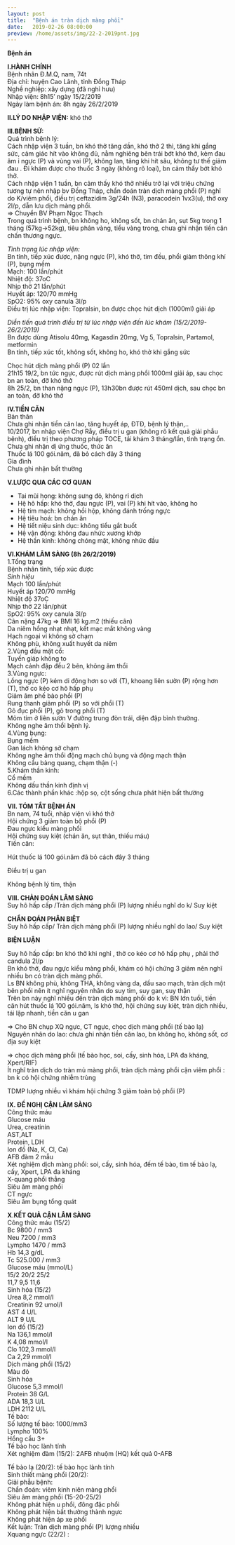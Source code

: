 ```yaml
---
layout: post
title:  "Bệnh án tràn dịch màng phổi"
date:   2019-02-26 08:00:00
preview: /home/assets/img/22-2-2019pnt.jpg
---
```



**Bệnh án**


**I.HÀNH CHÍNH**  
Bệnh nhân Đ.M.Q, nam, 74t  
Địa chỉ: huyện Cao Lãnh, tỉnh Đồng Tháp  
Nghề nghiệp: xây dựng (đã nghỉ hưu)  
Nhập viện: 8h15’ ngày 15/2/2019  
Ngày làm bệnh án: 8h ngày 26/2/2019


**II.LÝ DO NHẬP VIỆN:** khó thở


**III.BỆNH SỬ:**  
Quá trình bệnh lý:  
Cách nhập viện 3 tuần, bn khó thở tăng dần, khó thở 2 thì, tăng khi gắng sức, cảm giác hít vào không đủ, nằm nghiêng bên trái bớt khó thở, kèm đau âm ỉ ngực (P) và vùng vai (P), không lan, tăng khi hít sâu, không tư thế giảm đau . Đi khám được cho thuốc 3 ngày (không rõ loại), bn cảm thấy bớt khó thở.  
Cách nhập viện 1 tuần, bn cảm thấy khó thở nhiều trở lại với triệu chứng tương tự nên nhập bv Đồng Tháp, chẩn đoán tràn dịch màng phổi (P) nghĩ do K/viêm phổi, điều trị  ceftazidim 3g/24h (N3), paracodein 1vx3(u), thở oxy 2l/p, dẫn lưu dịch màng phổi.  
=> Chuyển BV Phạm Ngọc Thạch  
Trong quá trình bệnh, bn không ho, không sốt,  bn chán ăn, sụt 5kg trong 1 tháng (57kg->52kg), tiêu phân vàng, tiểu vàng trong, chưa ghi nhận tiền căn chấn thương ngực.


_Tình trạng lúc nhập viện:_  
Bn tỉnh, tiếp xúc được, nặng ngực (P), khó thở, tim đều, phổi giảm thông khí (P), bụng mềm  
Mạch: 100 lần/phút  
Nhiệt độ: 37oC  
Nhịp thở 21 lần/phút  
Huyết áp: 120/70 mmHg  
SpO2: 95% oxy canula 3l/p  
Điều trị lúc nhập viện: Topralsin, bn được chọc hút dịch (1000ml) giải áp


_Diễn tiến quá trình điều trị từ lúc nhập viện đến lúc khám (15/2/2019- 26/2/2019)_  
Bn được dùng Atisolu 40mg, Kagasdin 20mg, Vg 5, Topralsin, Partamol, metformin  
Bn tỉnh, tiếp xúc tốt, không sốt, không ho, khó thở khi gắng sức

Chọc hút dịch màng phổi (P) 02 lần  
21h15 19/2, bn tức ngực, được rút dịch màng phổi 1000ml giải áp, sau chọc bn an toàn, đỡ khó thở  
8h 25/2, bn than nặng ngực (P), 13h30bn được rút 450ml dịch, sau chọc bn an toàn, đỡ khó thở

**IV.TIỀN CĂN**  
Bản thân  
Chưa ghi nhận tiền căn lao, tăng huyết áp, ĐTĐ, bệnh lý thận,..  
10/2017, bn nhập viện Chợ Rẫy, điều trị u gan (không rõ kết quả giải phẫu bệnh), điều trị theo phương pháp TOCE, tái khám 3 tháng/lần, tình trạng ổn.  
Chưa ghi nhận dị ứng thuốc, thức ăn  
Thuốc lá 100 gói.năm, đã bỏ cách đây 3 tháng  
Gia đình  
Chưa ghi nhận bất thường


**V.LƯỢC QUA CÁC CƠ QUAN**  
- Tai mũi họng: không sưng đỏ, không rỉ dịch  
- Hệ hô hấp: khó thở, đau ngực (P), vai (P) khi hít vào, không ho  
- Hệ tim mạch: không hồi hộp, không đánh trống ngực  
- Hệ tiêu hoá: bn chán ăn  
- Hệ tiết niệu sinh dục: không tiểu gắt buốt  
- Hệ vận động: không đau nhức xương khớp  
- Hệ thần kinh: không chóng mặt, không nhức đầu


**VI.KHÁM LÂM SÀNG (8h 26/2/2019)**  
1.Tổng trạng  
Bệnh nhân tỉnh, tiếp xúc được  
_Sinh hiệu_  
Mạch 100 lần/phút  
Huyết áp 120/70 mmHg  
Nhiệt độ 37oC  
Nhịp thở 22 lần/phút  
SpO2: 95%  oxy canula 3l/p  
Cân nặng 47kg  => BMI 16 kg.m2 (thiếu cân)  
Da niêm hồng nhạt nhạt, kết mạc mắt không vàng  
Hạch ngoại vi không sờ chạm  
Không phù, không xuất huyết da niêm  
2.Vùng đầu mặt cổ:  
Tuyến giáp không to  
Mạch cảnh đập đều 2 bên, không âm thổi  
3.Vùng ngực:  
Lồng ngực (P) kém di động hơn so với (T), khoang liên sườn (P) rộng hơn (T), thở co kéo cơ hô hấp phụ  
Giảm âm phế bào phổi (P)  
Rung thanh giảm phổi (P) so với phổi (T)  
Gõ đục phổi (P), gõ trong phổi (T)  
Mỏm tim ở liên sườn V đường trung đòn trái, diện đập bình thường.  
Không nghe âm thổi bệnh lý.  
4.Vùng bụng:  
Bụng mềm  
Gan lách không sờ chạm  
Không nghe âm thổi động mạch chủ bụng và động mạch thận  
Không cầu bàng quang, chạm thận (-)  
5.Khám thần kinh:  
Cổ mềm  
Không dấu thần kinh định vị  
6.Các thành phần khác :hộp sọ, cột sống chưa phát hiện bất thường


**VII. TÓM TẮT BỆNH ÁN**  
Bn nam, 74 tuổi, nhập viện vì khó thở  
Hội chứng 3 giảm toàn bộ phổi (P)  
Đau ngực kiểu màng phổi  
Hội chứng suy kiệt (chán ăn, sụt thân, thiếu máu)  
Tiền căn:

Hút thuốc lá 100 gói.năm đã bỏ cách đây 3 tháng

Điều trị u gan

Không bệnh lý tim,  thận


**VIII. CHẢN ĐOÁN LÂM SÀNG**  
Suy hô hấp cấp /Tràn dịch màng phổi (P) lượng nhiều nghĩ do k/ Suy kiệt

**CHẨN ĐOÁN PHÂN BIỆT**  
Suy hô hấp cấp/ Tràn dịch màng phổi (P) lượng nhiều nghĩ do lao/ Suy kiệt


**BIỆN LUẬN**

Suy hô hấp cấp: bn khó thở khi nghỉ , thở co kéo cơ hô hấp phụ , phải thở candula 2l/p  
Bn khó thở, đau ngực kiểu màng phổi, khám có hội chứng 3 giảm nên nghĩ nhiều bn có tràn dịch màng phổi.  
Ls BN không phù, không THA, không vàng da, dấu sao mạch, tràn dịch một bên phổi nên ít nghĩ nguyên nhân do suy tim, suy gan, suy thận  
Trên bn này nghĩ nhiều đến tràn dịch màng phổi do k vì: BN lớn tuổi, tiền căn hút thuốc lá 100 gói.năm, ls khó thở, hội chứng suy kiệt,  tràn dịch nhiều, tái lập nhanh, tiền căn u gan

=> Cho BN chụp XQ ngực, CT ngực, chọc dịch màng phổi (tế bào lạ)  
Nguyên nhân do lao: chưa ghi nhận tiền căn lao, bn không ho, không sốt, cơ địa suy kiệt

=> chọc dịch màng phổi (tế bào học, soi, cấy, sinh hóa, LPA đa kháng, Xpert/RIF)  
Ít nghĩ tràn dịch do tràn mủ màng phổi, tràn dịch màng phổi cận viêm phổi : bn k có hội chứng nhiễm trùng

TDMP lượng nhiều vì khám hội chứng 3 giảm toàn bộ phổi (P)


**IX. ĐỀ NGHỊ CẬN LÂM SÀNG**  
Công thức máu  
Glucose máu  
Urea, creatinin  
AST,ALT  
Protein, LDH  
Ion đồ (Na, K, Cl, Ca)  
AFB đàm 2 mẫu  
Xét nghiệm dịch màng phổi: soi, cấy, sinh hóa, đếm tế bào, tìm tế bào lạ, cấy, Xpert, LPA đa kháng  
X-quang phổi thẳng  
Siêu âm màng phổi  
CT ngực  
Siêu âm bụng tổng quát


**X**.**KẾT QUẢ CẬN LÂM SÀNG**  
Công thức máu (15/2)  
Bc 9800 / mm3  
Neu 7200 / mm3  
Lympho 1470 / mm3  
Hb 14,3 g/dL  
Tc 525.000 / mm3  
Glucose máu (mmol/L)  
15/2  20/2 25/2  
11,7  9,5  11,6  
Sinh hóa (15/2)  
Urea 8,2 mmol/l  
Creatinin 92 umol/l  
AST 4 U/L  
ALT 9 U/L  
Ion đồ (15/2)  
Na 136,1 mmol/l  
K 4,08 mmol/l  
Clo 102,3 mmol/l  
Ca 2,29 mmol/l  
Dịch màng phổi (15/2)  
Màu đỏ  
Sinh hóa  
Glucose 5,3 mmol/l  
Protein 38 G/L  
ADA 18,3 U/L  
LDH 2112 U/L  
Tế bào:  
Số lượng tế bào: 1000/mm3  
Lympho 100%  
Hồng cầu 3+  
Tế bào học lành tính  
Xét nghiệm đàm (15/2): 2AFB nhuộm (HQ) kết quả 0-AFB

Tế bào lạ (20/2): tế bào học lành tính  
Sinh thiết màng phổi (20/2):  
Giải phẫu bệnh:  
Chẩn đoán: viêm kinh niên màng phổi  
Siêu âm màng phổi (15-20-25/2)  
Không phát hiện u phổi, đông đặc phổi  
Không phát hiện bất thường thành ngực  
Không phát hiện áp xe phổi  
Kết luận: Tràn dịch màng phổi (P) lượng nhiều  
Xquang ngực (22/2) :  
<img class="lazyload" src="data:image/gif;base64,R0lGODlhAQABAIAAAAAAAP///yH5BAEAAAAALAAAAAABAAEAAAIBRAA7" data-src="{{ site.baseurl }}/assets/img/22-2-2019pnt.jpg" width="765" height="574">  
Mờ đồng nhất toàn bộ phổi (P)  
Khí quản lệch (T)
Trung thất lệch (T)
Phổi trái có khối mờ đồng nhất 2x5 cm liên sườn 3,4,5. Góc bernou nhọn.


**XI**.**Biện luận cận lâm sàng**  
Siêu âm màng phổi, x-quang ngực -> tràn dịch màng phổi lượng nhiều  
LDH dmp(2112U/L)/giới hạn trên LDH ht bt (460U/L) > 2/3 -> tràn dịch màng phổi dịch tiết  
Ls bn không sốt,  dịch màu đỏ, lympho ưu thế ít nghĩ tràn mủ màng phổi, tràn dịch màng phổi cận viêm phổi.

AFB đàm âm tính 2 mẫu, dịch màng phổi ADA <40, sinh thiết không có nang lao nên ít nghĩ do lao

Xquang  :Phổi trái có khối mờ đồng nhất 2x5 cm liên sườn 3,4,5. Góc bernou nhọn  => nghĩ u thuộc màng phổi  
Dịch màng phổi loại dịch tiết, màu đỏ, lượng dịch tái lập nhanh, nhưng tế bào học lành tính, sinh thiết màng phổi không phát hiện tb k -> nội soi lồng ngực chẩn đoán

Glucose huyết tương khi đói  > 11.1 mmol/l ở 2 lần đo khác nhau, bn không triệu chứng kinh điển của tăng glucose huyết -> nghĩ tăng đường huyết phản ứng do stress => HbA1C


**XII.Chuẩn đoán xác định:**

Suy hô hấp cấp /Tràn dịch màng phổi (P) lượng nhiều do k/ Suy kiệt


**XIII**.**Hướng xử trí:**

Tiếp tục Canula 3 lít/phút

Dẫn lưu dịch màng phổi

Điều trị chăm sóc giảm nhẹ: giảm đau, giảm triệu chứng, tư vấn tâm lí, làm dính màng phổi

Điều trị đặc hiệu: tầm soát tổn thương nguyên phát, tìm di căn(não, xương,..), chọn phác đồ điều trị tùy theo bản chất của khối u nguyên phát.

